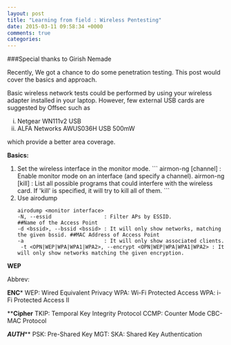 ```yaml
---
layout: post
title: "Learning from field : Wireless Pentesting"
date: 2015-03-11 09:58:34 +0000
comments: true
categories: 
---
```


###Special thanks to Girish Nemade

Recently, We got a chance to do some penetration testing. This post would cover the basics and approach.

Basic wireless network tests could be performed by using your wireless adapter installed in your laptop. However, few external USB cards are suggested by Offsec such as
<ol type=i>
<li>Netgear WN111v2 USB</li>
<li>ALFA Networks AWUS036H USB 500mW</li>
</ol>which provide a better area coverage.

<strong>Basics:</strong>

<ol>
<li>Set the wireless interface in the monitor mode.
```
airmon-ng <start|stop> <interface> [channel] : Enable monitor mode on an interface (and specify a channel).
airmon-ng <check> [kill]                     : List all possible programs that could interfere with the wireless card. If 'kill' is specified, it will try to kill all of them.
```
</li>
<li>Use airodump

```
airodump <monitor interface>
-N, --essid                 : Filter APs by ESSID.                                  ##Name of the Access Point
-d <bssid>, --bssid <bssid> : It will only show networks, matching the given bssid. ##MAC Address of Access Point
-a                          : It will only show associated clients.
 -t <OPN|WEP|WPA|WPA1|WPA2>, --encrypt <OPN|WEP|WPA|WPA1|WPA2> : It will only show networks matching the given encryption.

```
</li>	
</ol>
<strong>WEP</strong>

Abbrev:

********ENC*********
WEP: Wired Equivalent Privacy
WPA: Wi-Fi Protected Access
WPA: i-Fi Protected Access II

********Cipher******
TKIP: Temporal Key Integrity Protocol 
CCMP: Counter Mode CBC-MAC Protocol 

*******AUTH*********
PSK: Pre-Shared Key
MGT: 
SKA: Shared Key Authentication
